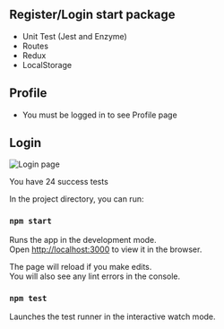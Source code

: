 
## Register/Login start package

- Unit Test (Jest and Enzyme)
- Routes 
- Redux
- LocalStorage

## Profile
- You must be logged in to see Profile page

## Login 

<img src="https://i.ibb.co/VLPqBmS/Screen-Shot-2019-06-23-at-12-57-04-PM.png" alt='Login page' />

You have 24 success tests

In the project directory, you can run:

### `npm start`

Runs the app in the development mode.<br>
Open [http://localhost:3000](http://localhost:3000) to view it in the browser.

The page will reload if you make edits.<br>
You will also see any lint errors in the console.

### `npm test`

Launches the test runner in the interactive watch mode.<br>

